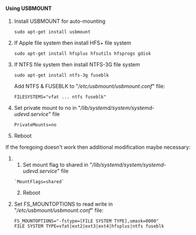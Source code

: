 #### Using USBMOUNT
1. Install USBMOUNT for auto-mounting 
   
   `sudo apt-get install usbmount`
2. If Apple file system then install HFS+ file system

   `sudo apt-get install hfsplus hfsutils hfsprogs gdisk`
3. If NTFS file system then install NTFS-3G file system

   `sudo apt-get install ntfs-3g fuseblk`
   
   Add NTFS & FUSEBLK to "*/etc/usbmount/usbmount.conf*" file:

   `FILESYSTEMS="vfat ... ntfs fuseblk"`
4. Set private mount to no in "*/lib/systemd/system/systemd-udevd.service*" file

   `PrivateMounts=no`
5. Reboot 


If the foregoing doesn't work then additional modification maybe necessary:

1. 
	 1. Set mount flag to shared in "*/lib/systemd/system/systemd-udevd.service*" file
      
       `MountFlags=shared`
	 2) Reboot

2. Set FS_MOUNTOPTIONS to read write in "*/etc/usbmount/usbmount.conf*" file:
   ```
   FS_MOUNTOPTIONS="-fstype=[FILE SYSTEM TYPE],umask=0000"
   FILE SYSTEM TYPE=vfat|ext2|ext3|ext4|hfsplus|ntfs fuseblk
   ```
